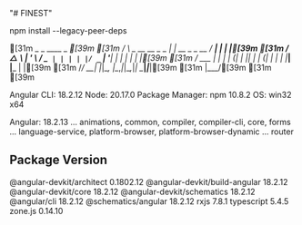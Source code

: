 "# FINEST" 

npm install --legacy-peer-deps



[31m     _                      _                 ____ _     ___[39m
[31m    / \   _ __   __ _ _   _| | __ _ _ __     / ___| |   |_ _|[39m
[31m   / △ \ | '_ \ / _` | | | | |/ _` | '__|   | |   | |    | |[39m
[31m  / ___ \| | | | (_| | |_| | | (_| | |      | |___| |___ | |[39m
[31m /_/   \_\_| |_|\__, |\__,_|_|\__,_|_|       \____|_____|___|[39m
[31m                |___/[39m
[31m    [39m

Angular CLI: 18.2.12
Node: 20.17.0
Package Manager: npm 10.8.2
OS: win32 x64

Angular: 18.2.13
... animations, common, compiler, compiler-cli, core, forms
... language-service, platform-browser, platform-browser-dynamic
... router

Package                         Version
---------------------------------------------------------
@angular-devkit/architect       0.1802.12
@angular-devkit/build-angular   18.2.12
@angular-devkit/core            18.2.12
@angular-devkit/schematics      18.2.12
@angular/cli                    18.2.12
@schematics/angular             18.2.12
rxjs                            7.8.1
typescript                      5.4.5
zone.js                         0.14.10
    
